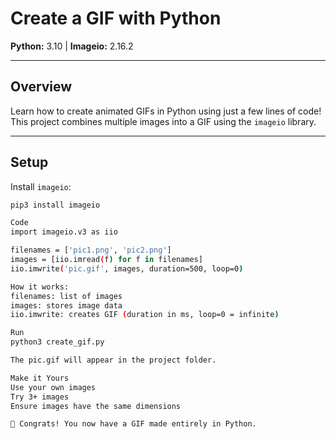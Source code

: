 # Create a GIF with Python

**Python:** 3.10 | **Imageio:** 2.16.2

---

## Overview

Learn how to create animated GIFs in Python using just a few lines of code! This project combines multiple images into a GIF using the `imageio` library.

---

## Setup

Install `imageio`:

```bash
pip3 install imageio

Code
import imageio.v3 as iio

filenames = ['pic1.png', 'pic2.png']
images = [iio.imread(f) for f in filenames]
iio.imwrite('pic.gif', images, duration=500, loop=0)

How it works:
filenames: list of images
images: stores image data
iio.imwrite: creates GIF (duration in ms, loop=0 = infinite)

Run
python3 create_gif.py

The pic.gif will appear in the project folder.

Make it Yours
Use your own images
Try 3+ images
Ensure images have the same dimensions

🎉 Congrats! You now have a GIF made entirely in Python.
```
